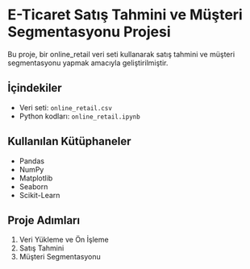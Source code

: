 # E-Ticaret Satış Tahmini ve Müşteri Segmentasyonu Projesi

Bu proje, bir online_retail veri seti kullanarak satış tahmini ve müşteri segmentasyonu yapmak amacıyla geliştirilmiştir.

## İçindekiler

- Veri seti: `online_retail.csv`
- Python kodları: `online_retail.ipynb`

## Kullanılan Kütüphaneler

- Pandas
- NumPy
- Matplotlib
- Seaborn
- Scikit-Learn

## Proje Adımları

1. Veri Yükleme ve Ön İşleme
2. Satış Tahmini
3. Müşteri Segmentasyonu
